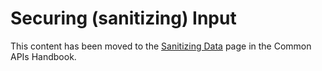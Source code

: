 # Securing (sanitizing) Input

This content has been moved to the [Sanitizing Data](https://developer.wordpress.org/apis/security/sanitizing/) page in the Common APIs Handbook.